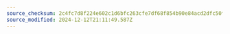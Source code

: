 ```yaml
---
source_checksum: 2c4fc7d8f224e602c1d6bfc263cfe7df68f854b90e84acd2dfc50f521e6af2dd
source_modified: 2024-12-12T21:11:49.587Z
---
```



